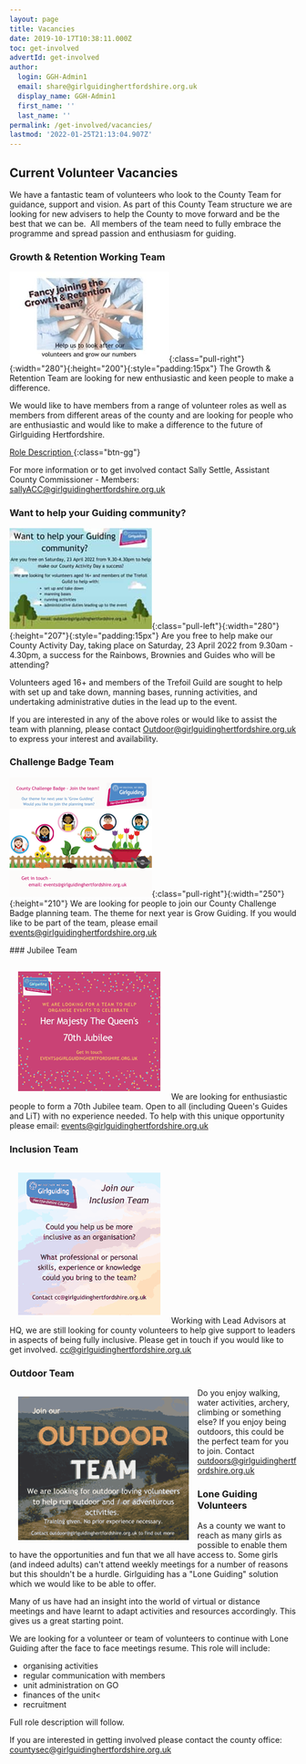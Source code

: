 ```yaml
---
layout: page
title: Vacancies
date: 2019-10-17T10:38:11.000Z
toc: get-involved
advertId: get-involved
author:
  login: GGH-Admin1
  email: share@girlguidinghertfordshire.org.uk
  display_name: GGH-Admin1
  first_name: ''
  last_name: ''
permalink: /get-involved/vacancies/
lastmod: '2022-01-25T21:13:04.907Z'
---
```

<h2>Current Volunteer Vacancies</h2>
We have a fantastic team of volunteers who look to the County Team for guidance, support and vision. As part of this County Team structure we are looking for new advisers to help the County to move forward and be the best that we can be.  All members of the team need to fully embrace the programme and spread passion and enthusiasm for guiding.

### Growth & Retention Working Team
![](/assets/images/2022/01/growth-retention-vacancy_sm.jpg){:class="pull-right"}{:width="280"}{:height="200"}{:style="padding:15px"}
The Growth & Retention Team are looking for new enthusiastic and keen people to make a difference.

We would like to have members from a range of volunteer roles as well as members from different areas of the county and are looking for people who are enthusiastic and would like to make a difference to the future of Girlguiding Hertfordshire.

[Role Description <i class="fa fa-download"></i>](/wp-content/uploads/2021/05/Growth-and-Retention-Team-Role-Desc.pdf){:class="btn-gg"}

For more information or to get involved contact Sally Settle, Assistant County Commissioner - Members: <sallyACC@girlguidinghertfordshire.org.uk>

### Want to help your Guiding community?
![](/assets/images/2021/12/activity_day_volunteers_250.jpg){:class="pull-left"}{:width="280"}{:height="207"}{:style="padding:15px"}
Are you free to help make our County Activity Day, taking place on Saturday, 23 April 2022 from 9.30am - 4.30pm, a success for the Rainbows, Brownies and Guides who will be attending?

Volunteers aged 16+ and members of the Trefoil Guild are sought to help with set up and take down, manning bases, running activities, and undertaking administrative duties in the lead up to the event.

If you are interested in any of the above roles or would like to assist the team with planning, please contact <Outdoor@girlguidinghertfordshire.org.uk> to express your interest and availability.

### Challenge Badge Team
![](/assets/images/2021/11/challenge-team.png){:class="pull-right"}{:width="250"}{:height="210"}
We are looking for people to join our County Challenge Badge planning team.  The theme for next year is Grow Guiding.  If you would like to be part of the team, please email [events@girlguidinghertfordshire.org.uk](mailto:events@girlguidinghertfordshire.org.uk)
<div class="clearfix"></div>
### Jubilee Team
<p class="clearfix">
<img src="/assets/images/2021/10/jubilee-vacancy.png" alt="" class="pull-left" style="padding:15px"/>
We are looking for enthusiastic people to form a 70th Jubilee team. Open to all (including Queen's Guides and LiT) with no experience needed. To help with this unique opportunity please email: <a href="mailto:events@girlguidinghertfordshire.org.uk">events@girlguidinghertfordshire.org.uk</a></p>

### Inclusion Team
<p class="clearfix">
<img src="/assets/images/2021/09/inclusionteam.png" alt="" class="pull-right" style="padding:15px"/>
Working with Lead Advisors at HQ, we are still looking for county volunteers to help give support to leaders in aspects of being fully inclusive.  Please get in touch if you would like to get involved. <a href="mailto:cc@girlguidinghertfordshire.org.uk">cc@girlguidinghertfordshire.org.uk</a></p>

### Outdoor Team
<p class="clearfix"><img src="/assets/images/2021/09/outdoor.png" alt="" style="float:left;padding:15px"/>
Do you enjoy walking, water activities, archery, climbing or something else?  If you enjoy being outdoors, this could be the perfect team for you to join. Contact <a href="mailto:outdoors@girlguidinghertfordshire.org.uk">outdoors@girlguidinghertfordshire.org.uk</a></p>


<h3>Lone Guiding Volunteers</h3>
As a county we want to reach as many girls as possible to enable them to have the opportunities and fun that we all have access to. Some girls (and indeed adults) can't attend weekly meetings for a number of reasons but this shouldn't be a hurdle. Girlguiding has a "Lone Guiding" solution which we would like to be able to offer.

Many of us have had an insight into the world of virtual or distance meetings and have learnt to adapt activities and resources accordingly. This gives us a great starting point.

We are looking for a volunteer or team of volunteers to continue with Lone Guiding after the face to face meetings resume. This role will include:
<ul>
 	<li>organising activities</li>
 	<li>regular communication with members</li>
 	<li>unit administration on GO</li>
 	<li>finances of the unit&lt;</li>
 	<li>recruitment</li>
</ul>
Full role description will follow.

If you are interested in getting involved please contact the county office: <a href="mailto:countysec@girlguidinghertfordshire.org.uk" target="_blank" rel="noopener">countysec@girlguidinghertfordshire.org.uk</a>
